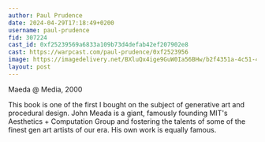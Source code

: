 ```yaml
---
author: Paul Prudence
date: 2024-04-29T17:18:49+0200
username: paul-prudence
fid: 307224
cast_id: 0xf25239569a6833a109b73d4defab42ef207902e8
cast: https://warpcast.com/paul-prudence/0xf2523956
image: https://imagedelivery.net/BXluQx4ige9GuW0Ia56BHw/b2f4351a-4c51-4285-1eec-1910fb570700/original
layout: post
---
```

Maeda @ Media, 2000  
  
This book is one of the first I bought on the subject of generative art and procedural design. John Meada is a giant, famously founding MIT's Aesthetics + Computation Group and fostering the talents of some of the finest gen art artists of our era. His own work is equally famous.  

<img src='https://imagedelivery.net/BXluQx4ige9GuW0Ia56BHw/b2f4351a-4c51-4285-1eec-1910fb570700/original' alt='' referrerpolicy='no-referrer'/>